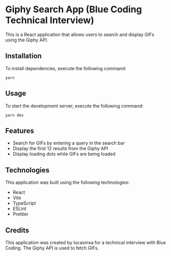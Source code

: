 # Giphy Search App (Blue Coding Technical Interview)

This is a React application that allows users to search and display GIFs using the Giphy API.

## Installation

To install dependencies, execute the following command:

`yarn`

## Usage

To start the development server, execute the following command:

`yarn dev`

## Features

- Search for GIFs by entering a query in the search bar
- Display the first 12 results from the Giphy API
- Display loading dots while GIFs are being loaded

## Technologies

This application was built using the following technologies:

- React
- Vite
- TypeScript
- ESLint
- Prettier

## Credits

This application was created by lucasmsa for a technical interview with Blue Coding. The Giphy API is used to fetch GIFs.
